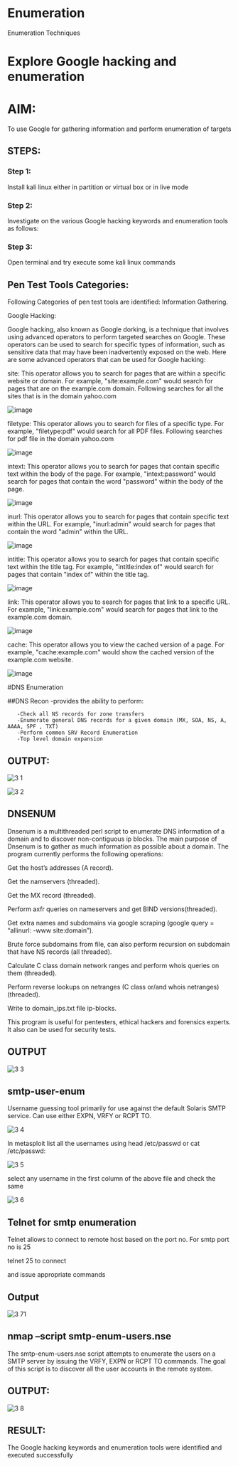 # Enumeration
Enumeration Techniques

# Explore Google hacking and enumeration 

# AIM:

To use Google for gathering information and perform enumeration of targets

## STEPS:

### Step 1:

Install kali linux either in partition or virtual box or in live mode

### Step 2:

Investigate on the various Google hacking keywords and enumeration tools as follows:


### Step 3:
Open terminal and try execute some kali linux commands

## Pen Test Tools Categories:  

Following Categories of pen test tools are identified:
Information Gathering.

Google Hacking:

Google hacking, also known as Google dorking, is a technique that involves using advanced operators to perform targeted searches on Google. These operators can be used to search for specific types of information, such as sensitive data that may have been inadvertently exposed on the web. Here are some advanced operators that can be used for Google hacking:

site: This operator allows you to search for pages that are within a specific website or domain. For example, "site:example.com" would search for pages that are on the example.com domain.
Following searches for all the sites that is in the domain yahoo.com

![image](https://github.com/Kaviarasu510/Enumeration/assets/119392695/483aafbf-aa4a-4762-adff-0d1941040e85)


filetype: This operator allows you to search for files of a specific type. For example, "filetype:pdf" would search for all PDF files.
Following searches for pdf file in the domain yahoo.com

![image](https://github.com/Kaviarasu510/Enumeration/assets/119392695/965087e6-5d0a-48d3-970b-0840040e84e0)


intext: This operator allows you to search for pages that contain specific text within the body of the page. For example, "intext:password" would search for pages that contain the word "password" within the body of the page.

![image](https://github.com/Kaviarasu510/Enumeration/assets/119392695/341dabea-3877-4edf-b6f7-e568e38a607b)


inurl: This operator allows you to search for pages that contain specific text within the URL. For example, "inurl:admin" would search for pages that contain the word "admin" within the URL.

![image](https://github.com/Kaviarasu510/Enumeration/assets/119392695/f2ceb562-b4be-41de-b3fb-4380c4a10aa0)


intitle: This operator allows you to search for pages that contain specific text within the title tag. For example, "intitle:index of" would search for pages that contain "index of" within the title tag.

![image](https://github.com/Kaviarasu510/Enumeration/assets/119392695/947124ba-a4aa-4acb-a3df-7f43d6c54716)


link: This operator allows you to search for pages that link to a specific URL. For example, "link:example.com" would search for pages that link to the example.com domain.

![image](https://github.com/Kaviarasu510/Enumeration/assets/119392695/4a2140f2-2fca-4f89-bd4a-832ab31be876)


cache: This operator allows you to view the cached version of a page. For example, "cache:example.com" would show the cached version of the example.com website.

![image](https://github.com/Kaviarasu510/Enumeration/assets/119392695/c9c84b0d-d095-477a-b0a9-ee31e2f77706)

 
#DNS Enumeration


##DNS Recon
  -provides the ability to perform:
  
       -Check all NS records for zone transfers     
       -Enumerate general DNS records for a given domain (MX, SOA, NS, A, AAAA, SPF , TXT)
       -Perform common SRV Record Enumeration
       -Top level domain expansion
## OUTPUT:

![3 1](https://github.com/Kaviarasu510/Enumeration/assets/119392695/60b16b2c-29b4-4040-b5f0-3523a8f18fc0)

![3 2](https://github.com/Kaviarasu510/Enumeration/assets/119392695/8ac1cbc5-5ad8-4397-ad68-de0c6e924369)



## DNSENUM

Dnsenum is a multithreaded perl script to enumerate DNS information of a domain and to discover non-contiguous ip blocks. The main purpose of Dnsenum is to gather as much information as possible about a domain. The program currently performs the following operations:

Get the host’s addresses (A record).

Get the namservers (threaded).

Get the MX record (threaded).

Perform axfr queries on nameservers and get BIND versions(threaded).

Get extra names and subdomains via google scraping (google query = “allinurl: -www site:domain”).

Brute force subdomains from file, can also perform recursion on subdomain that have NS records (all threaded).

Calculate C class domain network ranges and perform whois queries on them (threaded).

Perform reverse lookups on netranges (C class or/and whois netranges) (threaded).

Write to domain_ips.txt file ip-blocks.

This program is useful for pentesters, ethical hackers and forensics experts. It also can be used for security tests.

## OUTPUT

![3 3](https://github.com/Kaviarasu510/Enumeration/assets/119392695/ef44cb9c-0666-48c4-a92b-6be669f11207)

## smtp-user-enum

Username guessing tool primarily for use against the default Solaris SMTP service. Can use either EXPN, VRFY or RCPT TO.

![3 4](https://github.com/Kaviarasu510/Enumeration/assets/119392695/de1cd343-785b-42ae-82b0-4746a473cb7c)

In metasploit list all the usernames using head /etc/passwd or cat /etc/passwd:

![3 5](https://github.com/Kaviarasu510/Enumeration/assets/119392695/ef0bdb6d-f6cb-47c4-a0db-49e43e930662)

select any username in the first column of the above file and check the same

![3 6](https://github.com/Kaviarasu510/Enumeration/assets/119392695/c4a2e35e-9dc4-46f3-9e4f-99f807b9dba8)


## Telnet for smtp enumeration
 
Telnet allows to connect to remote host based on the port no. For smtp port no is 25

telnet <host address> 25 to connect

and issue appropriate commands
  
## Output

![3 71](https://github.com/Kaviarasu510/Enumeration/assets/119392695/d8f4502f-2e5a-47b9-adbe-a0e0934a5ca4)
  
## nmap –script smtp-enum-users.nse <hostname>

The smtp-enum-users.nse script attempts to enumerate the users on a SMTP server by issuing the VRFY, EXPN or RCPT TO commands. The goal of this script is to discover all the user accounts in the remote system.

## OUTPUT:

![3 8](https://github.com/Kaviarasu510/Enumeration/assets/119392695/cd2d5375-f08c-469b-a07f-aebfddb8f19c)

          
## RESULT:
The Google hacking keywords and enumeration tools were identified and executed successfully

